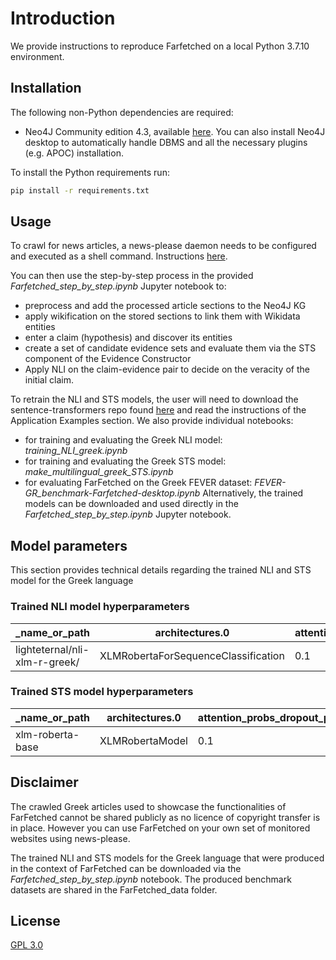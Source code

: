 # Introduction

We provide instructions to reproduce Farfetched on a local Python 3.7.10 environment.
## Installation

The following non-Python dependencies are required: 

* Neo4J Community edition 4.3, available [here](https://neo4j.com/download-center/#community). You can also install Neo4J desktop to automatically handle DBMS and all the necessary plugins (e.g. APOC) installation. 

To install the Python requirements run:
```bash
pip install -r requirements.txt
```

## Usage

To crawl for news articles, a news-please daemon needs to be configured and executed as a shell command. Instructions [here](https://github.com/fhamborg/news-please).

You can then use the step-by-step process in the provided *Farfetched_step_by_step.ipynb* Jupyter notebook to:
* preprocess and add the processed article sections to the Neo4J KG
* apply wikification on the stored sections to link them with Wikidata entities 
* enter a claim (hypothesis) and discover its entities
* create a set of candidate evidence sets and evaluate them via the STS component of the Evidence Constructor
* Apply NLI on the claim-evidence pair to decide on the veracity of the initial claim.

To retrain the NLI and STS models, the user will need to download the sentence-transformers repo found [here](https://github.com/UKPLab/sentence-transformers) and read the instructions of the Application Examples section. 
We also provide individual notebooks: 
* for training and evaluating the Greek NLI model: *training_NLI_greek.ipynb*
* for training and evaluating the Greek STS model: *make_multilingual_greek_STS.ipynb*
* for evaluating FarFetched on the Greek FEVER dataset: *FEVER-GR_benchmark-Farfetched-desktop.ipynb*
Alternatively, the trained models can be downloaded and used directly in the *Farfetched_step_by_step.ipynb* Jupyter notebook.

## Model parameters
This section provides technical details regarding the trained NLI and STS model for the Greek language

### Trained NLI model hyperparameters
| _name_or_path                 | architectures.0                     | attention_probs_dropout_prob | bos_token_id | classifier_dropout | eos_token_id | gradient_checkpointing | hidden_act | hidden_dropout_prob | hidden_size | id2label.0    | id2label.1 | id2label.2 | initializer_range | intermediate_size | label2id.contradiction | label2id.entailment | label2id.neutral | layer_norm_eps | max_position_embeddings | model_type  | num_attention_heads | num_hidden_layers | output_past | pad_token_id | position_embedding_type | torch_dtype | transformers_version | type_vocab_size | use_cache | vocab_size |
| ----------------------------- | ----------------------------------- | ---------------------------- | ------------ | ------------------ | ------------ | ---------------------- | ---------- | ------------------- | ----------- | ------------- | ---------- | ---------- | ----------------- | ----------------- | ---------------------- | ------------------- | ---------------- | -------------- | ----------------------- | ----------- | ------------------- | ----------------- | ----------- | ------------ | ----------------------- | ----------- | -------------------- | --------------- | --------- | ---------- |
| lighteternal/nli-xlm-r-greek/ | XLMRobertaForSequenceClassification | 0.1                          | 0            |                    | 2            | false                  | gelu       | 0.1                 | 768         | contradiction | entailment | neutral    | 0.02              | 3072              | 0                      | 1                   | 2                | 0.00001        | 514                     | xlm-roberta | 12                  | 12                | true        | 1            | absolute                | float32     | 4.10.0               | 1               | true      | 250002     |
### Trained STS model hyperparameters
| _name_or_path    | architectures.0 | attention_probs_dropout_prob | bos_token_id | classifier_dropout | eos_token_id | gradient_checkpointing | hidden_act | hidden_dropout_prob | hidden_size | initializer_range | intermediate_size | layer_norm_eps | max_position_embeddings | model_type  | num_attention_heads | num_hidden_layers | output_past | pad_token_id | position_embedding_type | torch_dtype | transformers_version | type_vocab_size | use_cache | vocab_size |
| ---------------- | --------------- | ---------------------------- | ------------ | ------------------ | ------------ | ---------------------- | ---------- | ------------------- | ----------- | ----------------- | ----------------- | -------------- | ----------------------- | ----------- | ------------------- | ----------------- | ----------- | ------------ | ----------------------- | ----------- | -------------------- | --------------- | --------- | ---------- |
| xlm-roberta-base | XLMRobertaModel | 0.1                          | 0            |                    | 2            | false                  | gelu       | 0.1                 | 768         | 0.02              | 3072              | 0.00001        | 514                     | xlm-roberta | 12                  | 12                | true        | 1            | absolute                | float32     | 4.10.0               | 1               | true      | 250002     |

## Disclaimer
The crawled Greek articles used to showcase the functionalities of FarFetched cannot be shared publicly as no licence of copyright transfer is in place. However you can use FarFetched on your own set of monitored websites using news-please.

The trained NLI and STS models for the Greek language that were produced in the context of FarFetched can be downloaded via the *Farfetched_step_by_step.ipynb* notebook. The produced benchmark datasets are shared in the FarFetched_data folder. 


## License
[GPL 3.0](https://choosealicense.com/licenses/gpl-3.0/)
 
